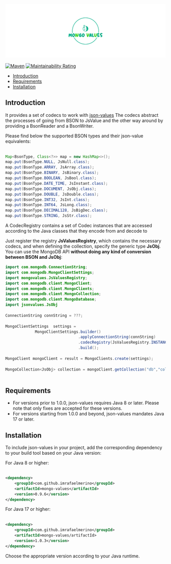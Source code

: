 <img src="./logo/package_twitter_if9bsyj4/base/full/coverphoto/base_logo_white_background.png" alt="logo"/>

[![Maven](https://img.shields.io/maven-central/v/com.github.imrafaelmerino/mongo-values/1.0.3)](https://search.maven.org/artifact/com.github.imrafaelmerino/mongo-values/1.0.3/jar)
[![Maintainability Rating](https://sonarcloud.io/api/project_badges/measure?project=imrafaelmerino_json-values&metric=sqale_rating)](https://sonarcloud.io/dashboard?id=imrafaelmerino_mongo-values)

- [Introduction](#intro)
- [Requirements](#requirements)
- [Installation](#installation)

## <a name="intro"><a/> Introduction 

It provides a set of codecs to work with [json-values](https://github.com/imrafaelmerino/json-values)
The codecs abstract the processes of going from BSON to JsValue and the other way around by providing 
a BsonReader and a BsonWriter.

Please find below the supported BSON types and their json-value equivalents:

```java    
    
Map<BsonType, Class<?>> map = new HashMap<>();
map.put(BsonType.NULL, JsNull.class);
map.put(BsonType.ARRAY, JsArray.class);
map.put(BsonType.BINARY, JsBinary.class);
map.put(BsonType.BOOLEAN, JsBool.class);
map.put(BsonType.DATE_TIME, JsInstant.class);
map.put(BsonType.DOCUMENT, JsObj.class);
map.put(BsonType.DOUBLE, JsDouble.class);
map.put(BsonType.INT32, JsInt.class);
map.put(BsonType.INT64, JsLong.class);
map.put(BsonType.DECIMAL128, JsBigDec.class);
map.put(BsonType.STRING, JsStr.class);

``` 

A CodecRegistry contains a set of Codec instances that are accessed according to the Java classes
that they encode from and decode to

Just register the registry **JsValuesRegistry**, which contains the necessary codecs, and
when defining the collection, specify the generic type **JsObj**.
You can use the MongoDB API **without doing any kind of conversion between BSON and JsObj**:


```   java
import com.mongodb.ConnectionString;
import com.mongodb.MongoClientSettings;
import mongovalues.JsValuesRegistry;
import com.mongodb.client.MongoClient;
import com.mongodb.client.MongoClients;
import com.mongodb.client.MongoCollection;
import com.mongodb.client.MongoDatabase;
import jsonvalues.JsObj

ConnectionString connString = ???;
 
MongoClientSettings  settings =
             MongoClientSettings.builder()
                                .applyConnectionString(connString)
                                .codecRegistry(JsValuesRegistry.INSTANCE)
                                .build();

MongoClient mongoClient = result = MongoClients.create(settings);

MongoCollection<JsObj> collection = mongoClient.getCollection("db","collection");
                                                                                             
``` 


## <a name="requirements"><a/> Requirements

- For versions prior to 1.0.0, json-values requires Java 8 or later. Please note that only fixes are accepted for these
  versions.
- For versions starting from 1.0.0 and beyond, json-values mandates Java 17 or later.

## <a name="inst"><a/> Installation

To include json-values in your project, add the corresponding dependency to your build tool based on your Java version:

For Java 8 or higher:

```xml

<dependency>
    <groupId>com.github.imrafaelmerino</groupId>
    <artifactId>mongo-values</artifactId>
    <version>0.9.6</version>
</dependency>
```

For Java 17 or higher:

```xml

<dependency>
    <groupId>com.github.imrafaelmerino</groupId>
    <artifactId>mongo-values/artifactId>
    <version>1.0.3</version>
</dependency>
```

Choose the appropriate version according to your Java runtime.

